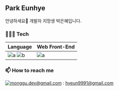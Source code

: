 ## Park Eunhye

안녕하세요🙂 
개발자 지망생 박은혜입니다.

### 👩🏻‍💻 Tech

| Language                                                                                                                                                                                                      | Web Front-End                                                                                |
| ------------------------------------------------------------------------------------------------------------------------------------------------------------------------------------------------------------- | -------------------------------------------------------------------------------------------- |
| ![a](https://img.shields.io/badge/JavaScript-f7df11?style=flat-square&logo=JavaScript&logoColor=black) ![b](https://img.shields.io/badge/TypeScript-007ACC?style=flat-square&logo=TypeScript&logoColor=white) | ![a](https://img.shields.io/badge/React-61dafb?style=flat-square&logo=React&logoColor=black) |

### 📫 How to reach me

[![monggu.dev@gmail.com](https://img.shields.io/badge/Gmail-d14836?style=flat-square&logo=Gmail&logoColor=white&link=mailto:pkiopb@gmail.com)](mailto:hyeun@gmail.com) : hyeun9991@gmail.com
